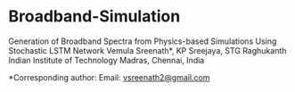 # Broadband-Simulation
Generation of Broadband Spectra from Physics-based Simulations Using Stochastic LSTM Network
Vemula Sreenath*, KP Sreejaya, STG Raghukanth
Indian Institute of Technology Madras, Chennai, India

*Corresponding author:
Email: vsreenath2@gmail.com
